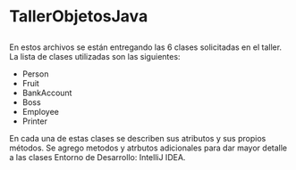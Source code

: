 # TallerObjetosJava

##

En estos archivos se están entregando las 6 clases solicitadas en el taller. La lista de clases utilizadas son las siguientes:

- Person
- Fruit
- BankAccount
- Boss
- Employee
- Printer

En cada una de estas clases se describen sus atributos y sus propios métodos. Se agrego metodos y atrbutos adicionales para dar mayor detalle a las clases
Entorno de Desarrollo: IntelliJ IDEA.
